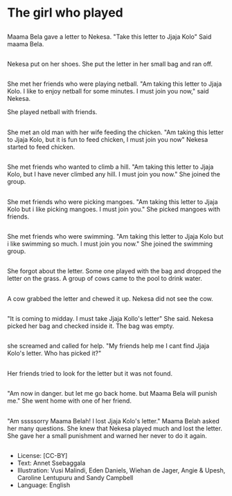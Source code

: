 # The girl who played

##
Maama Bela gave a letter to
Nekesa.
"Take this letter to Jjaja Kolo"
Said maama Bela.

##
Nekesa put on her shoes.
She put the letter in her small
bag and ran off.

##
She met her friends who were playing netball.
"Am taking this letter to Jjaja Kolo. I like to
enjoy netball for some minutes. I must join you
now," said Nekesa.

She played netball with friends.

##
She met an old man with her
wife feeding the chicken.
"Am taking this letter to Jjaja
Kolo, but it is fun to feed
chicken, I must join you now"
Nekesa started to feed chicken.

##
She met friends who wanted to climb a hill.
"Am taking this letter to Jjaja Kolo, but I have
never climbed any hill. I must join you now."
She joined the group.

##
She met friends who were
picking mangoes. "Am taking
this letter to Jjaja Kolo but i like
picking mangoes.
I must join you."
She picked mangoes with
friends.

##
She met friends who were
swimming.
"Am taking this letter to Jjaja
Kolo but i like swimming so
much.
I must join you now."
She joined the swimming group.

##
She forgot about the letter.
Some one played with the bag
and dropped the letter on the
grass.
A group of cows came to the
pool to drink water.

##
A cow grabbed the letter and
chewed it up.
Nekesa did not see the cow.

##
"It is coming to midday.
I must take Jjaja Kollo's letter"
She said.
Nekesa picked her bag and checked inside it.
The bag was empty.

##
she screamed and called for
help.
"My friends help me
I cant find Jjaja Kolo's letter.
Who has picked it?"

##
Her friends tried to look for the
letter but it was not found.

##
"Am now in danger.
but let me go back home.
but Maama Bela will punish me."
She went home with one of her friend.

##
"Am sssssorry Maama Belah! I lost Jjaja Kolo's
letter."
Maama Belah asked her many questions.
She knew that Nekesa played much and lost
the letter.
She gave her a small punishment and warned
her never to do it again.

##
* License: [CC-BY]
* Text: Annet Ssebaggala
* Illustration: Vusi Malindi, Eden Daniels, Wiehan de Jager, Angie & Upesh, Caroline Lentupuru and Sandy Campbell
* Language: English
